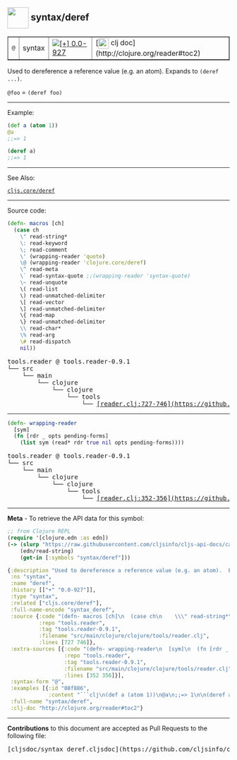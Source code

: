 ## <img width="48px" valign="middle" src="http://i.imgur.com/Hi20huC.png"> syntax/deref

 <table border="1">
<tr>
<td><samp>@</samp></td>
<td>syntax</td>
<td><a href="https://github.com/cljsinfo/cljs-api-docs/tree/0.0-927"><img valign="middle" alt="[+] 0.0-927" src="https://img.shields.io/badge/+-0.0--927-lightgrey.svg"></a> </td>
<td>
[<img height="24px" valign="middle" src="http://i.imgur.com/1GjPKvB.png"> clj doc](http://clojure.org/reader#toc2)
</td>
</tr>
</table>


Used to dereference a reference value (e.g. an atom).  Expands to `(deref ...)`.

`@foo` = `(deref foo)`

---

Example:

```clj
(def a (atom 1))
@a
;;=> 1

(deref a)
;;=> 1
```

---

See Also:

[`cljs.core/deref`](cljs.core_deref.md)<br>

---


Source code:

```clj
(defn- macros [ch]
  (case ch
    \" read-string*
    \: read-keyword
    \; read-comment
    \' (wrapping-reader 'quote)
    \@ (wrapping-reader 'clojure.core/deref)
    \^ read-meta
    \` read-syntax-quote ;;(wrapping-reader 'syntax-quote)
    \~ read-unquote
    \( read-list
    \) read-unmatched-delimiter
    \[ read-vector
    \] read-unmatched-delimiter
    \{ read-map
    \} read-unmatched-delimiter
    \\ read-char*
    \% read-arg
    \# read-dispatch
    nil))
```

 <pre>
tools.reader @ tools.reader-0.9.1
└── src
    └── main
        └── clojure
            └── clojure
                └── tools
                    └── <ins>[reader.clj:727-746](https://github.com/clojure/tools.reader/blob/tools.reader-0.9.1/src/main/clojure/clojure/tools/reader.clj#L727-L746)</ins>
</pre>


---

```clj
(defn- wrapping-reader
  [sym]
  (fn [rdr _ opts pending-forms]
    (list sym (read* rdr true nil opts pending-forms))))
```

 <pre>
tools.reader @ tools.reader-0.9.1
└── src
    └── main
        └── clojure
            └── clojure
                └── tools
                    └── <ins>[reader.clj:352-356](https://github.com/clojure/tools.reader/blob/tools.reader-0.9.1/src/main/clojure/clojure/tools/reader.clj#L352-L356)</ins>
</pre>

---

__Meta__ - To retrieve the API data for this symbol:

```clj
;; from Clojure REPL
(require '[clojure.edn :as edn])
(-> (slurp "https://raw.githubusercontent.com/cljsinfo/cljs-api-docs/catalog/cljs-api.edn")
    (edn/read-string)
    (get-in [:symbols "syntax/deref"]))
```

```clj
{:description "Used to dereference a reference value (e.g. an atom).  Expands to `(deref ...)`.\n\n`@foo` = `(deref foo)`",
 :ns "syntax",
 :name "deref",
 :history [["+" "0.0-927"]],
 :type "syntax",
 :related ["cljs.core/deref"],
 :full-name-encode "syntax_deref",
 :source {:code "(defn- macros [ch]\n  (case ch\n    \\\" read-string*\n    \\: read-keyword\n    \\; read-comment\n    \\' (wrapping-reader 'quote)\n    \\@ (wrapping-reader 'clojure.core/deref)\n    \\^ read-meta\n    \\` read-syntax-quote ;;(wrapping-reader 'syntax-quote)\n    \\~ read-unquote\n    \\( read-list\n    \\) read-unmatched-delimiter\n    \\[ read-vector\n    \\] read-unmatched-delimiter\n    \\{ read-map\n    \\} read-unmatched-delimiter\n    \\\\ read-char*\n    \\% read-arg\n    \\# read-dispatch\n    nil))",
          :repo "tools.reader",
          :tag "tools.reader-0.9.1",
          :filename "src/main/clojure/clojure/tools/reader.clj",
          :lines [727 746]},
 :extra-sources [{:code "(defn- wrapping-reader\n  [sym]\n  (fn [rdr _ opts pending-forms]\n    (list sym (read* rdr true nil opts pending-forms))))",
                  :repo "tools.reader",
                  :tag "tools.reader-0.9.1",
                  :filename "src/main/clojure/clojure/tools/reader.clj",
                  :lines [352 356]}],
 :syntax-form "@",
 :examples [{:id "08f886",
             :content "```clj\n(def a (atom 1))\n@a\n;;=> 1\n\n(deref a)\n;;=> 1\n```"}],
 :full-name "syntax/deref",
 :clj-doc "http://clojure.org/reader#toc2"}

```

---

__Contributions__ to this document are accepted as Pull Requests to the following file:

 <pre>
[cljsdoc/syntax_deref.cljsdoc](https://github.com/cljsinfo/cljs-api-docs/blob/master/cljsdoc/syntax_deref.cljsdoc)
</pre>


